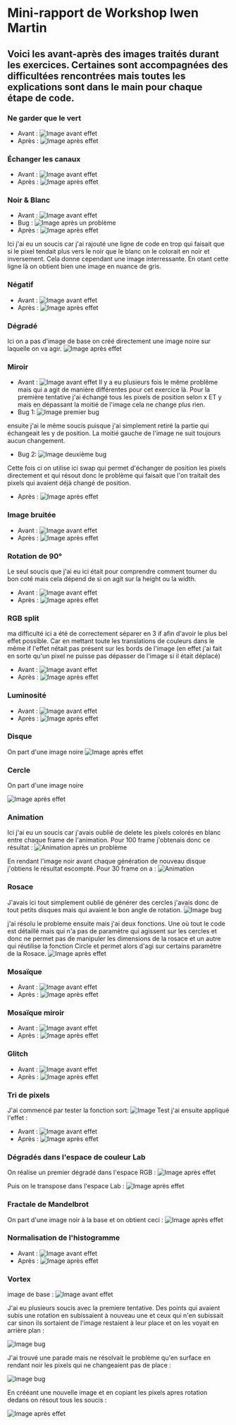 # Mini-rapport de Workshop Iwen Martin

## Voici les avant-après des images traités durant les exercices. Certaines sont accompagnées des difficultées rencontrées mais toutes les explications sont dans le main pour chaque étape de code.



### **Ne garder que le vert**

- Avant :
![Image avant effet](images/logo.png)
- Après :
![Image après effet](output/KeepGreenOnly.png)


### **Échanger les canaux**

- Avant :
![Image avant effet](images/logo.png)
- Après :
![Image après effet](output/SwapColors.png)


### **Noir & Blanc**

- Avant :
![Image avant effet](images/logo.png)
- Bug :
![Image après un problème](output/BlackAndWhiteBug.png)
- Après :
![Image après effet](output/BlackAndWhite.png)

Ici j'ai eu un soucis car j'ai rajouté une ligne de code en trop qui faisait que si le pixel tendait plus vers le noir que le blanc on le colorait en noir et inversement. Cela donne cependant une image interressante. En otant cette ligne là on obtient bien une image en nuance de gris.


### **Négatif**

- Avant :
![Image avant effet](images/logo.png)
- Après :
![Image après effet](output/Negative.png)


### **Dégradé**

Ici on a pas d'image de base on créé directement une image noire sur laquelle on va agir.
![Image après effet](output/Gradient.png)


### **Miroir**

- Avant :
![Image avant effet](images/logo.png)
Il y a eu plusieurs fois le même problême mais qui a agit de manière différentes pour cet exercice là.
Pour la première tentative j'ai échangé tous les pixels de position selon x ET y mais en dépassant la moitié de l'image cela ne change plus rien.
- Bug 1:
![Image premier bug](output/MirrorBug.png)

ensuite j'ai le même soucis puisque j'ai simplement retiré la partie qui échangeait les y de position. La moitié gauche de l'image ne suit toujours aucun changement.
- Bug 2:
![Image deuxième bug](output/MirrorBug2.png)

Cette fois ci on utilise ici swap qui permet d'échanger de position les pixels directement et qui résout donc le problème qui faisait que l'on traitait des pixels qui avaient déjà changé de position.
- Après :
![Image après effet](output/Mirror.png)


### **Image bruitée**

- Avant :
![Image avant effet](images/logo.png)
- Après :
![Image après effet](output/Noise.png)


### **Rotation de 90°**

Le seul soucis que j'ai eu ici était pour comprendre comment tourner du bon coté mais cela dépend de si on agit sur la height ou la width.
- Avant :
![Image avant effet](images/logo.png)
- Après :
![Image après effet](output/Rotation.png)


### **RGB split**

ma difficulté ici a été de correctement séparer en 3 if afin d'avoir le plus bel effet possible. Car en mettant toute les translations de couleurs dans le même if l'effet nétait pas présent sur les bords de l'image (en effet j'ai fait en sorte qu'un pixel ne puisse pas dépasser de l'image si il était déplacé)
- Avant :
![Image avant effet](images/logo.png)
- Après :
![Image après effet](output/RGBsplit.png)


### **Luminosité**

- Avant :
![Image avant effet](images/photo.jpg)
- Après :
![Image après effet](output/Brightness.jpg)


### **Disque**


On part d'une image noire
![Image après effet](output/Disk.png)


### **Cercle**

On part d'une image noire

![Image après effet](output/Circle.png)


### **Animation**

Ici j'ai eu un soucis car j'avais oublié de delete les pixels colorés en blanc entre chaque frame de l'animation. Pour 100 frame j'obtenais donc ce résultat :
![Animation après un problème](output/AnimationBug.gif)

En rendant l'image noir avant chaque génération de nouveau disque j'obtiens le résultat escompté. Pour 30 frame on a : 
![Animation](output/Animation.gif)


### **Rosace**

J'avais ici tout simplement oublié de générer des cercles j'avais donc de tout petits disques mais qui avaient le bon angle de rotation.
![Image bug](output/RosaceBug.png)

j'ai résolu le probleme ensuite mais j'ai deux fonctions. Une où tout le code est détaillé mais qui n'a pas de paramètre qui agissent sur les cercles et donc ne permet pas de manipuler les dimensions de la rosace et un autre qui réutilise la fonction Circle et permet alors d'agi sur certains paramètre de la Rosace.
![Image après effet](output/RosaceCircle.png)


### **Mosaïque**

- Avant :
![Image avant effet](images/logo.png)
- Après :
![Image après effet](output/Mosaique.png)


### **Mosaïque miroir**

- Avant :
![Image avant effet](images/logo.png)
- Après :
![Image après effet](output/MirrorMosaique.png)


### **Glitch**

- Avant :
![Image avant effet](images/logo.png)
- Après :
![Image après effet](output/Glitch.png)


### **Tri de pixels**
J'ai commencé par tester la fonction sort:
![Image Test](output/PixelSortTest.png)
j'ai ensuite appliqué l'effet :

- Avant :
![Image avant effet](images/logo.png)
- Après :
![Image après effet](output/PixelSort.png)


### **Dégradés dans l'espace de couleur Lab**

On réalise un premier dégradé dans l'espace RGB : 
![Image après effet](output/SpaceGradient.png)

Puis on le transpose dans l'espace Lab :
![Image après effet](output/SpaceGradientOklab.png)


### **Fractale de Mandelbrot**

On part d'une image noir à la base et on obtient ceci :
![Image après effet](output/MandelbrotFractal.png)


### **Normalisation de l'histogramme**

- Avant :
![Image avant effet](images/photo_faible_contraste.jpg)
- Après :
![Image après effet](output/Normalisation.jpg)


### **Vortex**
image de base : ![Image avant effet](images/logo.png)

J'ai eu plusieurs soucis avec la premiere tentative. Des points qui avaient subis une rotation en subissaient à nouveau une et ceux qui n'en subissait car sinon ils sortaient de l'image restaient à leur place et on les voyait en arrière plan : 

![Image bug](output/VortexBug.png)

J'ai trouvé une parade mais ne résolvait le problème qu'en surface en rendant noir les pixels qui ne changeaient pas de place : 

![Image bug](output/VortexV1.png)

En crééant une nouvelle image et en copiant les pixels apres rotation dedans on résout tous les soucis : 

![Image après effet](output/Vortex.png)












































